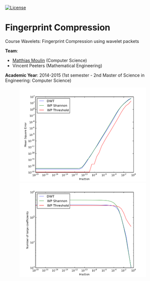 [![License][s1]][li]

[s1]: https://img.shields.io/badge/licence-GPL%203.0-blue.svg
[li]: https://raw.githubusercontent.com/matt77hias/FingerprintCompression/master/LICENSE.txt

# Fingerprint Compression

Course Wavelets: Fingerprint Compression using wavelet packets

**Team**:
* [Matthias Moulin](https://github.com/matt77hias) (Computer Science)
* Vincent Peeters (Mathematical Engineering)

**Academic Year**: 2014-2015 (1st semester - 2nd Master of Science in Engineering: Computer Science)


<p align="center">
<img src="img/section 3/db4_lvl=4_ppd/figure_3.1.png" width="410">
<img src="img/section 3/db4_lvl=4_ppd/figure_3.2.png" width="410">
</p>
